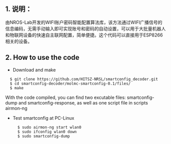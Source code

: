 ## 1. 说明：
由NROS-Lab开发的WIFI账户密码智能配置算法库，该方法通过WIFI广播信号的信息编码，无需手动输入即可实现账号和密码的自动设置，可以用于大批量机器人和物联网设备的快速自主联网配置，简单便捷。这个代码可以直接用于ESP8266相关的设备。
   
## 2. How to use the code

- Download and make
```
  $ git clone https://github.com/HITSZ-NRSL/smartconfig_decoder.git
  $ cd smartconfig-decoder/molmc-smartconfig-0.1/files/
  $ make
```
   With the code compiled, you can find two excutable files: smartconfig-dump and smartconfig-response, as well as one script file in scripts airmon-ng
  
- Test smartconfig at PC-Linux 
    ```
      $ sudo airmon-ng start wlan0
      $ sudo ifconfig wlan0 down
      $ sudo smartconfig-dump
    ```   